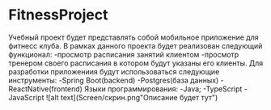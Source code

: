 # FitnessProject
Учебный проект будет представлять собой мобильное приложение для фитнесс клуба. В рамках данного проекта будет реализован следующий функционал:
-просмотр расписания занятий клиентом
-просмотр тренером своего расписания в котором будут указаны его клиенты.
Для разработки приложениия будут использоваться следующие инструменты:
-Spring Boot(backend)
-Postgres(база данных)
-ReactNative(frontend)
Языки программирования:
-Java;
-TypeScript
-JavaScript
![alt text](Screen/скрин.png"Описание будет тут")​
